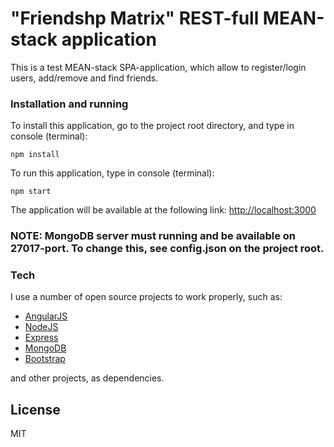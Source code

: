 # "Friendshp Matrix" REST-full MEAN-stack application

This is a test MEAN-stack SPA-application, which allow to register/login users, add/remove and find friends.

### Installation and running

To install this application, go to the project root directory, and type in console (terminal):
```
npm install
```

To run this application, type in console (terminal):
```
npm start
```

The application will be available at the following link: <http://localhost:3000>

### NOTE: MongoDB server must running and be available on 27017-port. To change this, see config.json on the project root.

### Tech
I use a number of open source projects to work properly, such as:
* [AngularJS]
* [NodeJS]
* [Express]
* [MongoDB]
* [Bootstrap]

and other projects, as dependencies.

License
----

MIT

[//]: #

   [AngularJS]: <https://angularjs.org/>
   [NodeJS]: <https://nodejs.org/>
   [Express]: <http://expressjs.com>
   [MongoDB]: <https://www.mongodb.com/>
   [Bootstrap]: <http://getbootstrap.com/>